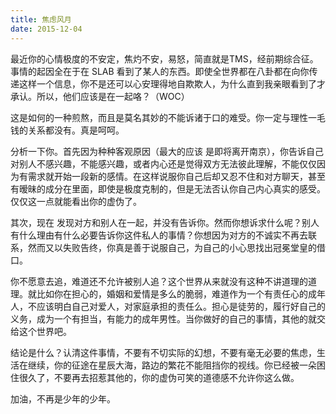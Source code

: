 ```yaml
---
title: 焦虑风月
date: 2015-12-04
---
```


最近你的心情极度的不安定，焦灼不安，易怒，简直就是TMS，经前期综合征。事情的起因全在于在 SLAB 看到了某人的东西。即使全世界都在八卦都在向你传递这样一个信息，你不是还可以心安理得地自欺欺人，为什么直到我亲眼看到了才承认。所以，他们应该是在一起咯？（WOC）

这是如何的一种煎熬，而且是莫名其妙的不能诉诸于口的难受。你一定与理性一毛钱的关系都没有。真是呵呵。

分析一下你。首先因为种种客观原因（最大的应该 是即将离开南京），你告诉自己对别人不感兴趣，不能感兴趣，或者内心还是觉得双方无法彼此理解，不能仅仅因为有需求就开始一段新的感情。在这样说服你自己后却又忍不住和对方聊天，甚至有暧昧的成分在里面，即使是极度克制的，但是无法否认你自己内心真实的感受。仅仅这一点就能看出你的虚伪了。

其次，现在 发现对方和别人在一起，并没有告诉你。然而你想诉求什么呢？别人有什么理由有什么必要告诉你这件私人的事情？你想因为对方的不诚实不再去联系，然而又以失败告终，你真是善于说服自己，为自己的小心思找出冠冕堂皇的借口。

你不愿意去追，难道还不允许被别人追？这个世界从来就没有这种不讲道理的道理。就比如你在担心的，婚姻和爱情是多么的脆弱，难道作为一个有责任心的成年人，不应该明白自己对爱人，对家庭承担的责任么。担心是徒劳的，履行好自己的义务，成为一个有担当，有能力的成年男性。当你做好的自己的事情，其他的就交给这个世界吧。

结论是什么？认清这件事情，不要有不切实际的幻想，不要有毫无必要的焦虑，生活在继续，你的征途在星辰大海，路边的繁花不能阻挡你的视线。你已经被一朵困住很久了，不要再去招惹其他的，你的虚伪可笑的道德感不允许你这么做。


加油，不再是少年的少年。
